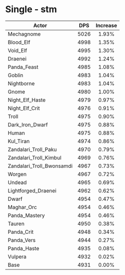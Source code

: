 # Single - stm
| Actor | DPS | Increase |
|---|:---:|:---:|
|Mechagnome|5026|1.93%|
|Blood_Elf|4998|1.35%|
|Void_Elf|4995|1.30%|
|Draenei|4992|1.24%|
|Panda_Feast|4985|1.08%|
|Goblin|4983|1.04%|
|Nightborne|4983|1.04%|
|Gnome|4980|1.00%|
|Night_Elf_Haste|4979|0.97%|
|Night_Elf_Crit|4976|0.91%|
|Troll|4975|0.90%|
|Dark_Iron_Dwarf|4975|0.88%|
|Human|4975|0.88%|
|Kul_Tiran|4974|0.86%|
|Zandalari_Troll_Paku|4970|0.79%|
|Zandalari_Troll_Kimbul|4969|0.76%|
|Zandalari_Troll_Bwonsamdi|4967|0.73%|
|Worgen|4967|0.72%|
|Undead|4965|0.69%|
|Lightforged_Draenei|4962|0.62%|
|Dwarf|4954|0.47%|
|Maghar_Orc|4954|0.46%|
|Panda_Mastery|4954|0.46%|
|Tauren|4950|0.38%|
|Panda_Crit|4948|0.34%|
|Panda_Vers|4944|0.27%|
|Panda_Haste|4935|0.08%|
|Vulpera|4932|0.02%|
|Base|4931|0.00%|
